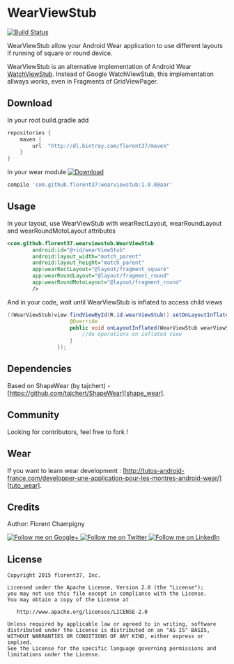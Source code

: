 WearViewStub
=======

[![Build Status](https://travis-ci.org/florent37/WearViewStub.svg?branch=master)](https://travis-ci.org/florent37/WearViewStub)

WearViewStub allow your Android Wear application to use different layouts if running of square or round device.

WearViewStub is an alternative implementation of Android Wear [WatchViewStub][watch_view_stub].
Instead of Google WatchViewStub, this implementation allways works, even in Fragments of GridViewPager.

Download
--------

In your root build.gradle add
```groovy
repositories {
    maven {
        url  "http://dl.bintray.com/florent37/maven"
    }
}
```

In your wear module [ ![Download](https://api.bintray.com/packages/florent37/maven/WearViewStub/images/download.svg) ](https://bintray.com/florent37/maven/WearViewStub/_latestVersion)
```groovy
compile 'com.github.florent37:wearviewstub:1.0.0@aar'
```

Usage
--------

In your layout, use WearViewStub with wearRectLayout, wearRoundLayout and wearRoundMotoLayout attributes

```xml
<com.github.florent37.wearviewstub.WearViewStub
        android:id="@+id/wearViewStub"
        android:layout_width="match_parent"
        android:layout_height="match_parent"
        app:wearRectLayout="@layout/fragment_square"
        app:wearRoundLayout="@layout/fragment_round"
        app:wearRoundMotoLayout="@layout/fragment_round"
        />
```

And in your code, wait until WearViewStub is inflated to access child views

```java
((WearViewStub)view.findViewById(R.id.wearViewStub)).setOnLayoutInflatedListener(new WearViewStub.OnLayoutInflatedListener() {
                    @Override
                    public void onLayoutInflated(WearViewStub wearViewStub) {
                        //do operations on inflated view
                    }
                });
```

Dependencies
--------

Based on ShapeWear (by tajchert) - [https://github.com/tajchert/ShapeWear][shape_wear].

Community
--------

Looking for contributors, feel free to fork !

Wear
--------

If you want to learn wear development : [http://tutos-android-france.com/developper-une-application-pour-les-montres-android-wear/][tuto_wear].

Credits
-------

Author: Florent Champigny

<a href="https://plus.google.com/+florentchampigny">
  <img alt="Follow me on Google+"
       src="https://raw.githubusercontent.com/florent37/DaVinci/master/mobile/src/main/res/drawable-hdpi/gplus.png" />
</a>
<a href="https://twitter.com/florent_champ">
  <img alt="Follow me on Twitter"
       src="https://raw.githubusercontent.com/florent37/DaVinci/master/mobile/src/main/res/drawable-hdpi/twitter.png" />
</a>
<a href="https://www.linkedin.com/profile/view?id=297860624">
  <img alt="Follow me on LinkedIn"
       src="https://raw.githubusercontent.com/florent37/DaVinci/master/mobile/src/main/res/drawable-hdpi/linkedin.png" />
</a>


License
--------

    Copyright 2015 florent37, Inc.

    Licensed under the Apache License, Version 2.0 (the "License");
    you may not use this file except in compliance with the License.
    You may obtain a copy of the License at

       http://www.apache.org/licenses/LICENSE-2.0

    Unless required by applicable law or agreed to in writing, software
    distributed under the License is distributed on an "AS IS" BASIS,
    WITHOUT WARRANTIES OR CONDITIONS OF ANY KIND, either express or implied.
    See the License for the specific language governing permissions and
    limitations under the License.


[snap]: https://oss.sonatype.org/content/repositories/snapshots/
[android_doc]: https://developer.android.com/training/wearables/data-layer/assets.html
[tuto_wear]: http://tutos-android-france.com/developper-une-application-pour-les-montres-android-wear/
[shape_wear]: https://github.com/tajchert/ShapeWear
[watch_view_stub]: https://developer.android.com/samples/WatchViewStub/index.html